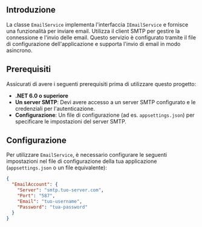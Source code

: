 ## Introduzione

La classe `EmailService` implementa l'interfaccia `IEmailService` e fornisce una funzionalità per inviare email. Utilizza il client SMTP per gestire la connessione e l'invio delle email. Questo servizio è configurato tramite il file di configurazione dell'applicazione e supporta l'invio di email in modo asincrono.

## Prerequisiti

Assicurati di avere i seguenti prerequisiti prima di utilizzare questo progetto:

- **.NET 6.0 o superiore**
- **Un server SMTP**: Devi avere accesso a un server SMTP configurato e le credenziali per l'autenticazione.
- **Configurazione**: Un file di configurazione (ad es. `appsettings.json`) per specificare le impostazioni del server SMTP.

## Configurazione

Per utilizzare `EmailService`, è necessario configurare le seguenti impostazioni nel file di configurazione della tua applicazione (`appsettings.json` o un file equivalente):

```json
{
  "EmailAccount": {
    "Server": "smtp.tuo-server.com",
    "Port": "587",
    "Email": "tuo-username",
    "Password": "tua-password"
  }
}

